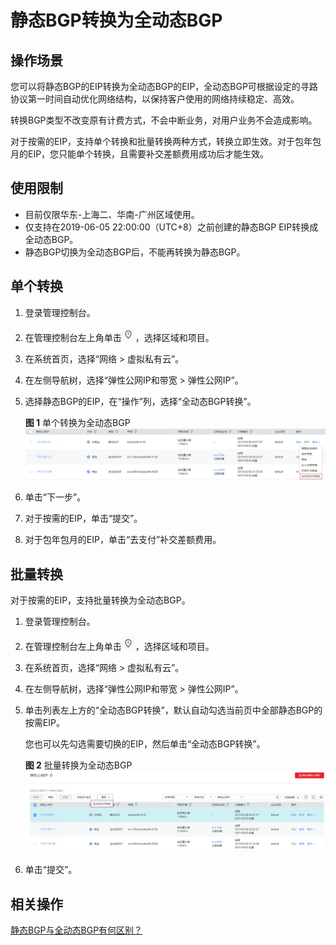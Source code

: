 # 静态BGP转换为全动态BGP<a name="eip_0002"></a>

## 操作场景<a name="section1050710381236"></a>

您可以将静态BGP的EIP转换为全动态BGP的EIP，全动态BGP可根据设定的寻路协议第一时间自动优化网络结构，以保持客户使用的网络持续稳定、高效。

转换BGP类型不改变原有计费方式，不会中断业务，对用户业务不会造成影响。

对于按需的EIP，支持单个转换和批量转换两种方式，转换立即生效。对于包年包月的EIP，您只能单个转换，且需要补交差额费用成功后才能生效。

## 使用限制<a name="section1155516611514"></a>

-   目前仅限华东-上海二、华南-广州区域使用。
-   仅支持在2019-06-05 22:00:00（UTC+8）之前创建的静态BGP EIP转换成全动态BGP。
-   静态BGP切换为全动态BGP后，不能再转换为静态BGP。

## 单个转换<a name="section1832312568314"></a>

1.  登录管理控制台。
2.  在管理控制台左上角单击![](figures/icon-region.png)，选择区域和项目。
3.  在系统首页，选择“网络 \> 虚拟私有云”。
4.  在左侧导航树，选择“弹性公网IP和带宽 \> 弹性公网IP”。
5.  选择静态BGP的EIP，在“操作”列，选择“全动态BGP转换”。

    **图 1**  单个转换为全动态BGP<a name="fig84762014133910"></a>  
    ![](figures/单个转换为全动态BGP.png "单个转换为全动态BGP")

6.  单击“下一步”。
7.  对于按需的EIP，单击“提交”。
8.  对于包年包月的EIP，单击“去支付”补交差额费用。

## 批量转换<a name="section169522516520"></a>

对于按需的EIP，支持批量转换为全动态BGP。

1.  登录管理控制台。
2.  在管理控制台左上角单击![](figures/icon-region.png)，选择区域和项目。
3.  在系统首页，选择“网络 \> 虚拟私有云”。
4.  在左侧导航树，选择“弹性公网IP和带宽 \> 弹性公网IP”。
5.  单击列表左上方的“全动态BGP转换”，默认自动勾选当前页中全部静态BGP的按需EIP。

    您也可以先勾选需要切换的EIP，然后单击“全动态BGP转换”。

    **图 2**  批量转换为全动态BGP<a name="fig344125134715"></a>  
    ![](figures/批量转换为全动态BGP.png "批量转换为全动态BGP")

6.  单击“提交”。

## 相关操作<a name="section1382601019345"></a>

[静态BGP与全动态BGP有何区别？](https://support.huaweicloud.com/vpc_faq/faq_bandwidth_0008.html)

